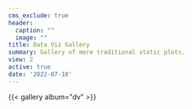 ```yaml
---
cms_exclude: true
header:
  caption: ""
  image: ""
title: Data Viz Gallery
summary: Gallery of more traditional static plots.
view: 2
active: true
date: '2022-07-18'
---
```



{{< gallery album="dv" >}}

